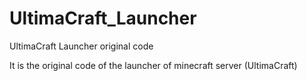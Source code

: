 # UltimaCraft_Launcher
UltimaCraft Launcher original code

It is the original code of the launcher of minecraft server (UltimaCraft)
